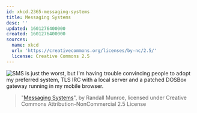 ```yaml
---
id: xkcd.2365-messaging-systems
title: Messaging Systems
desc: ''
updated: 1601276400000
created: 1601276400000
sources:
  name: xkcd
  url: 'https://creativecommons.org/licenses/by-nc/2.5/'
  license: Creative Commons 2.5
---
```

![SMS is just the worst, but I'm having trouble convincing people to adopt my preferred system, TLS IRC with a local server and a patched DOSBox gateway running in my mobile browser.](https://imgs.xkcd.com/comics/messaging_systems.png)
> "[Messaging Systems](https://xkcd.com/2365/)", by Randall Munroe, licensed under Creative Commons Attribution-NonCommercial 2.5 License
